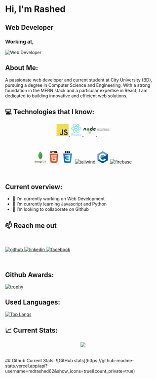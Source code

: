 # Hi, I'm Rashed
## Web Developer
### Working at,
![Web Developer](https://media.licdn.com/dms/image/D4D12AQHWjlf6CXDezA/article-cover_image-shrink_720_1280/0/1698039213268?e=2147483647&v=beta&t=9d8VyULomdIk9zkz_U9N_TE4_pUdFq1dFCglRh8fv_o)

## About Me:
A passionate web developer and current student at City University (BD), pursuing a degree in Computer Science and Engineering. With a strong foundation in the MERN stack and a particular expertise in React, I am dedicated to building innovative and efficient web solutions.
<br>
## :computer: Technologies that I know:
<p align="center">
  <a href="https://developer.mozilla.org/en-US/docs/Web/JavaScript" target="_blank" rel="noreferrer">
    <img src="https://raw.githubusercontent.com/devicons/devicon/master/icons/javascript/javascript-original.svg" alt="javascript" width="40" height="40"/>
  </a>
  <a href="https://reactjs.org/" target="_blank" rel="noreferrer">
    <img src="https://raw.githubusercontent.com/devicons/devicon/master/icons/react/react-original-wordmark.svg" alt="react" width="40" height="40"/>
  </a>
  <a href="https://nodejs.org" target="_blank" rel="noreferrer">
    <img src="https://raw.githubusercontent.com/devicons/devicon/master/icons/nodejs/nodejs-original-wordmark.svg" alt="nodejs" width="40" height="40"/>
  </a>
   <a href="https://expressjs.com" target="_blank" rel="noreferrer">
    <img src="https://raw.githubusercontent.com/devicons/devicon/master/icons/express/express-original-wordmark.svg" alt="express" width="40" height="40"/>
  </a>
</p>
<br>
<p align="center">
  <a href="https://www.mongodb.com/" target="_blank" rel="noreferrer">
    <img src="https://raw.githubusercontent.com/devicons/devicon/master/icons/mongodb/mongodb-original-wordmark.svg" alt="mongodb" width="40" height="40"/>
  </a>
 
  <a href="https://www.w3.org/html/" target="_blank" rel="noreferrer">
    <img src="https://raw.githubusercontent.com/devicons/devicon/master/icons/html5/html5-original-wordmark.svg" alt="html5" width="40" height="40"/>
  </a>
   <a href="https://www.w3schools.com/css/" target="_blank" rel="noreferrer">
    <img src="https://raw.githubusercontent.com/devicons/devicon/master/icons/css3/css3-original-wordmark.svg" alt="css3" width="40" height="40"/>
  </a>
  <a href="https://tailwindcss.com/" target="_blank" rel="noreferrer">
    <img src="https://www.vectorlogo.zone/logos/tailwindcss/tailwindcss-icon.svg" alt="tailwind" width="40" height="40"/>
  </a>
  <a href="https://www.cprogramming.com/" target="_blank" rel="noreferrer">
    <img src="https://raw.githubusercontent.com/devicons/devicon/master/icons/c/c-original.svg" alt="c" width="40" height="40"/>
  </a>
  <a href="https://firebase.google.com/" target="_blank" rel="noreferrer">
    <img src="https://www.vectorlogo.zone/logos/firebase/firebase-icon.svg" alt="firebase" width="40" height="40"/>
  </a>
  </p>
  <br>
 

## Current overview:
- 🔭 I’m currently working on Web Development 
- 🌱 I’m currently learning Javascript and Python 
- 👯 I’m looking to collaborate on Github 


## :mailbox: Reach me out

<br />

<p align="left">
  <a href="https://github.com/mdrashed62" target="_blank" rel="noreferrer">
    <img height="75" src="https://cdn.jsdelivr.net/npm/simple-icons@3.0.1/icons/github.svg" alt="github"/>
  </a>
  <a href="https://www.linkedin.com/in/rashed83/" target="_blank" rel="noreferrer">
    <img height="75" src="https://cdn.jsdelivr.net/npm/simple-icons@3.0.1/icons/linkedin.svg" alt="linkedin"/>
  </a>
  <a href="https://www.facebook.com/itsmdrashed" target="_blank" rel="noreferrer">
    <img height="75" src="https://cdn.jsdelivr.net/npm/simple-icons@3.0.1/icons/facebook.svg" alt="facebook"/>
  </a>
</p>

<br />

## Github Awards:
[![trophy](https://github-profile-trophy.vercel.app/?username=mdrashed62)](https://github.com/ryo-ma/github-profile-trophy)
<br>
## Used Languages: 
[![Top Langs](https://github-readme-stats.vercel.app/api/top-langs/?username=mdrashed62)](https://github.com/anuraghazra/github-readme-stats)
<br>
## :chart_with_upwards_trend: Current Stats:
<p align="center">
  <img width="60%" src="https://github-readme-streak-stats.herokuapp.com?user=mdrashed62&theme=react&hide_border=true&background=0D1117&stroke=0D1117&fire=FF1CF7&sideLabels=00F0FF&currStreakNum=FF1CF7&ring=FF1CF7&currStreakLabel=FF1CF7&sideNums=00F0FF" />
</p> 
<br>
## Github Current Stats:
![GitHub stats](https://github-readme-stats.vercel.app/api?username=mdrashed62&show_icons=true&count_private=true)



